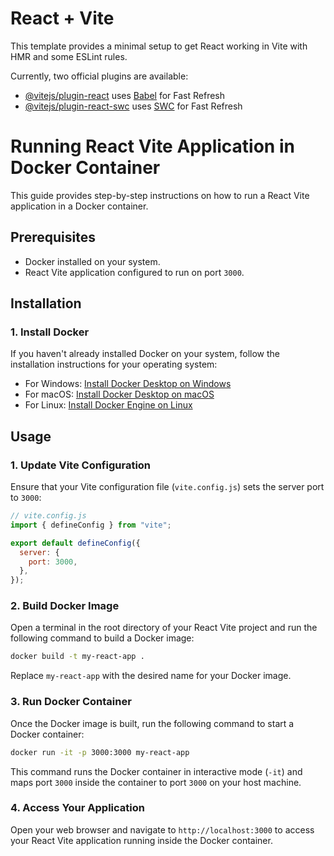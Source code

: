 # React + Vite

This template provides a minimal setup to get React working in Vite with HMR and some ESLint rules.

Currently, two official plugins are available:

- [@vitejs/plugin-react](https://github.com/vitejs/vite-plugin-react/blob/main/packages/plugin-react/README.md) uses [Babel](https://babeljs.io/) for Fast Refresh
- [@vitejs/plugin-react-swc](https://github.com/vitejs/vite-plugin-react-swc) uses [SWC](https://swc.rs/) for Fast Refresh

# Running React Vite Application in Docker Container

This guide provides step-by-step instructions on how to run a React Vite application in a Docker container.

## Prerequisites

- Docker installed on your system.
- React Vite application configured to run on port `3000`.

## Installation

### 1. Install Docker

If you haven't already installed Docker on your system, follow the installation instructions for your operating system:

- For Windows: [Install Docker Desktop on Windows](https://docs.docker.com/desktop/install/windows-install/)
- For macOS: [Install Docker Desktop on macOS](https://docs.docker.com/desktop/install/mac-install/)
- For Linux: [Install Docker Engine on Linux](https://docs.docker.com/engine/install/)

## Usage

### 1. Update Vite Configuration

Ensure that your Vite configuration file (`vite.config.js`) sets the server port to `3000`:

```javascript
// vite.config.js
import { defineConfig } from "vite";

export default defineConfig({
  server: {
    port: 3000,
  },
});
```

### 2. Build Docker Image

Open a terminal in the root directory of your React Vite project and run the following command to build a Docker image:

```bash
docker build -t my-react-app .
```

Replace `my-react-app` with the desired name for your Docker image.

### 3. Run Docker Container

Once the Docker image is built, run the following command to start a Docker container:

```bash
docker run -it -p 3000:3000 my-react-app
```

This command runs the Docker container in interactive mode (`-it`) and maps port `3000` inside the container to port `3000` on your host machine.

### 4. Access Your Application

Open your web browser and navigate to `http://localhost:3000` to access your React Vite application running inside the Docker container.
